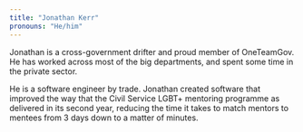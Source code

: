 ```yaml
---
title: "Jonathan Kerr"
pronouns: "He/him"
---
```

Jonathan is a cross-government drifter and proud member of OneTeamGov. He has worked across most of the big departments, and spent some time in the private sector. 

He is a software engineer by trade. Jonathan created software that improved the way that the Civil Service LGBT+ mentoring programme as delivered in its second year, reducing the time it takes to match mentors to mentees from 3 days down to a matter of minutes.
